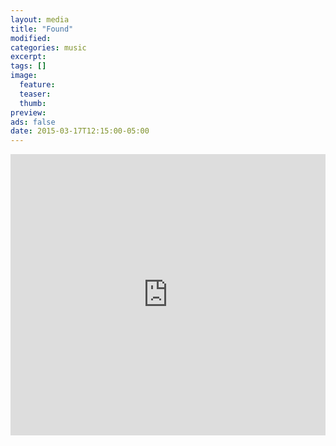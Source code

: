 ```yaml
---
layout: media
title: "Found"
modified:
categories: music
excerpt:
tags: []
image:
  feature:
  teaser:
  thumb:
preview: 
ads: false
date: 2015-03-17T12:15:00-05:00
---
```


<iframe width="100%" height="450" scrolling="no" frameborder="no" src="https://w.soundcloud.com/player/?url=https%3A//api.soundcloud.com/tracks/196380053&amp;auto_play=true&amp;hide_related=false&amp;show_comments=true&amp;show_user=true&amp;show_reposts=false&amp;visual=true"></iframe>
